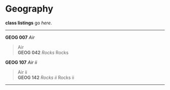 # Geography

**class listings** go _here_.


---
**GEOG 007** _Air_
> Air  
**GEOG 042** _Rocks_
> Rocks

**GEOG 107** _Air ii_
> Air ii  
**GEOG 142** _Rocks ii_
> Rocks ii   
---
